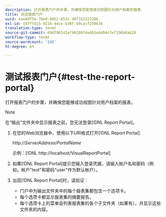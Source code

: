 ```yaml
---
description: 打开报表门户的步骤，并确保您能够成功视图针对用户档案的报表。
title: 测试报表门户
uuid: eee0df5e-78e0-49b2-853c-40f1b332328b
exl-id: 197ff815-9234-4dce-b30f-b9cacf259634
translation-type: tm+mt
source-git-commit: d9df90242ef96188f4e4b5e6d04cfef196b0a628
workflow-type: tm+mt
source-wordcount: '143'
ht-degree: 6%

---
```


# 测试报表门户{#test-the-report-portal}

打开报表门户的步骤，并确保您能够成功视图针对用户档案的报表。

>[!NOTE]
>
>在“输出”文件夹中显示报表之前，您无法登录[!DNL Report Portal]。

1. 在您的Web浏览器中，使用以下URI格式打开[!DNL Report Portal]:

   http://*ServerAddress*/*PortalName*

   示例：[!DNL http://localhost/VisualReportPortal]

1. 如果[!DNL Report Portal]提示您输入登录凭据，请输入帐户名和密码（例如，帐户&quot;test&quot;和密码&quot;user&quot;作为默认帐户）。
1. 出现[!DNL Report Portal]时，请验证：

   * 门户中为输出文件夹中的每个报表集都包含一个选项卡。
   * 每个选项卡都显示报表集的摘要报告。
   * 每个选项卡上的菜单会列表报表集的各个子文件夹（如果有），并显示这些文件夹的内容。
